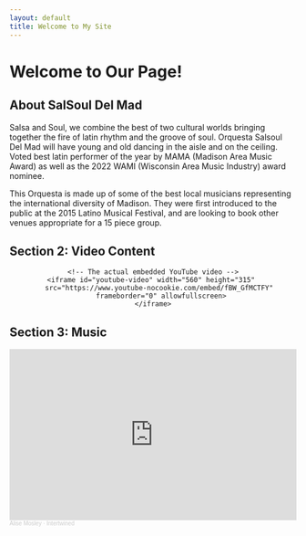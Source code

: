 ```yaml
---
layout: default
title: Welcome to My Site
---
```


# Welcome to Our Page!

## About SalSoul Del Mad
Salsa and Soul, we combine the best of two cultural worlds bringing together the fire of latin rhythm and the groove of soul. Orquesta Salsoul Del Mad will have young and old dancing in the aisle and on the ceiling. Voted best latin performer of the year by MAMA (Madison Area Music Award) as well as the 2022 WAMI (Wisconsin Area Music Industry) award nominee.

This Orquesta is made up of some of the best local musicians representing the international diversity of Madison. They were first introduced to the public at the 2015 Latino Musical Festival, and are looking to book other venues appropriate for a 15 piece group.

## Section 2: Video Content
<div class="youtube-container">
    <!-- Clickable thumbnail with YouTube play button overlay -->
    <a id="youtube-thumbnail" href="https://www.youtube.com/watch?v=fBW_GfMCTFY" target="_blank">
        <div class="thumbnail-wrapper">
            <img id="youtube-thumb-img" src="https://img.youtube.com/vi/fBW_GfMCTFY/maxresdefault.jpg" 
                alt="YouTube Thumbnail" onerror="this.src='https://img.youtube.com/vi/fBW_GfMCTFY/hqdefault.jpg'">
            <div class="youtube-overlay">
                <div class="youtube-play-icon"></div>
            </div>
        </div>
    </a>

    <!-- The actual embedded YouTube video -->
    <iframe id="youtube-video" width="560" height="315" 
        src="https://www.youtube-nocookie.com/embed/fBW_GfMCTFY" 
        frameborder="0" allowfullscreen>
    </iframe>
</div>

<script>
    document.addEventListener("DOMContentLoaded", function () {
        let iframe = document.getElementById("youtube-video");
        let thumbnail = document.getElementById("youtube-thumbnail");

        // Check if the video loads
        setTimeout(() => {
            if (!iframe.contentWindow || iframe.contentWindow.length === 0) {
                console.log("Video unavailable, showing thumbnail.");
                iframe.style.display = "none";
                thumbnail.style.display = "block";
            } else {
                thumbnail.style.display = "none"; // Hide thumbnail if video loads
            }
        }, 3000); // Wait 3 seconds to detect failure
    });
</script>

<style>
    .youtube-container {
        text-align: center;
        position: relative;
    }

    .thumbnail-wrapper {
        position: relative;
        display: inline-block;
        cursor: pointer;
    }

    #youtube-thumbnail {
        display: none;
        text-decoration: none;
    }

    #youtube-thumb-img {
        width: 560px;
        height: 315px;
        border-radius: 8px;
    }

    /* YouTube-style play button overlay */
    .youtube-overlay {
        position: absolute;
        top: 50%;
        left: 50%;
        transform: translate(-50%, -50%);
        width: 90px;
        height: 64px;
        background: rgba(0, 0, 0, 0.6);
        border-radius: 12px;
        display: flex;
        align-items: center;
        justify-content: center;
    }

    .youtube-play-icon {
        width: 0;
        height: 0;
        border-left: 40px solid white;
        border-top: 25px solid transparent;
        border-bottom: 25px solid transparent;
        margin-left: 5px;
    }

    /* Hover effect */
    .youtube-overlay:hover {
        background: rgba(0, 0, 0, 0.8);
    }
</style>

## Section 3: Music
<iframe width="100%" height="300" scrolling="no" frameborder="no" allow="autoplay" src="https://w.soundcloud.com/player/?url=https%3A//api.soundcloud.com/tracks/868642210&color=%23ff5500&auto_play=false&hide_related=false&show_comments=true&show_user=true&show_reposts=false&show_teaser=true&visual=true"></iframe><div style="font-size: 10px; color: #cccccc;line-break: anywhere;word-break: normal;overflow: hidden;white-space: nowrap;text-overflow: ellipsis; font-family: Interstate,Lucida Grande,Lucida Sans Unicode,Lucida Sans,Garuda,Verdana,Tahoma,sans-serif;font-weight: 100;"><a href="https://soundcloud.com/alise-mosley" title="Alise Mosley" target="_blank" style="color: #cccccc; text-decoration: none;">Alise Mosley</a> · <a href="https://soundcloud.com/alise-mosley/intertwined" title="Intertwined" target="_blank" style="color: #cccccc; text-decoration: none;">Intertwined</a></div>
